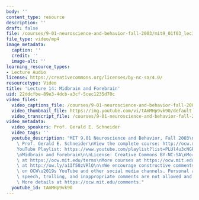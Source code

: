 ```yaml
---
body: ''
content_type: resource
description: ''
draft: false
file: /courses/9-01-neuroscience-and-behavior-fall-2003/mit9_01f03_lec14_360p_16_9.mp4
file_type: video/mp4
image_metadata:
  caption: ''
  credit: ''
  image-alt: ''
learning_resource_types:
- Lecture Audio
license: https://creativecommons.org/licenses/by-nc-sa/4.0/
resourcetype: Video
title: 'Lecture 14: Midbrain and Forebrain'
uid: 22ddcfbe-89e3-4dcb-a3cf-5cec1235d70c
video_files:
  video_captions_file: /courses/9-01-neuroscience-and-behavior-fall-2003/1AyLDYFb1cr28hDgv0ciPQFrXyOyDgRKU_transcript.webvtt
  video_thumbnail_file: https://img.youtube.com/vi/tAmMHp9vk90/default.jpg
  video_transcript_file: /courses/9-01-neuroscience-and-behavior-fall-2003/1AyLDYFb1cr28hDgv0ciPQFrXyOyDgRKU_transcript.pdf
video_metadata:
  video_speakers: Prof. Gerald E. Schneider
  video_tags: ''
  youtube_description: "MIT 9.01 Neuroscience and Behavior, Fall 2003\nInstructor:\
    \ Prof. Gerald E. Schneider\nView the complete course: http://ocw.mit.edu/courses/brain-and-cognitive-sciences/9-01-neuroscience-and-behavior-fall-2003\n\
    YouTube Playlist: https://www.youtube.com/playlist?list=PLUl4u3cNGP63U7FmbKD9KClb-94dyPJim\n\
    \nMidbrain and Forebrain\n\nLicense: Creative Commons BY-NC-SA\nMore information\
    \ at https://ocw.mit.edu/terms\nMore courses at https://ocw.mit.edu\nSupport OCW\
    \ at http://ow.ly/a1If50zVRlQ\n\nWe encourage constructive comments and discussion\
    \ on OCW\u2019s YouTube and other social media channels. Personal attacks, hate\
    \ speech, trolling, and inappropriate comments are not allowed and may be removed.\
    \ More details at https://ocw.mit.edu/comments."
  youtube_id: tAmMHp9vk90
---
```

